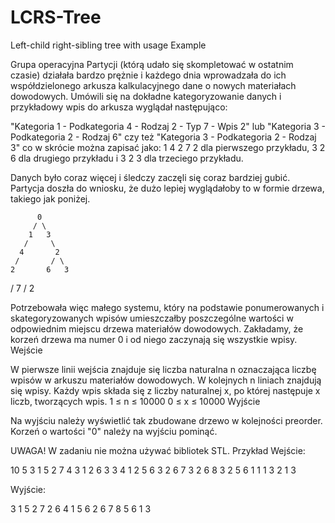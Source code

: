 # LCRS-Tree
Left-child right-sibling tree with usage Example

Grupa operacyjna Partycji (którą udało się skompletować w ostatnim czasie) działała bardzo prężnie i każdego dnia wprowadzała do ich współdzielonego arkusza kalkulacyjnego dane o nowych materiałach dowodowych. Umówili się na dokładne kategoryzowanie danych i przykładowy wpis do arkusza wyglądał następująco:

"Kategoria 1 - Podkategoria 4 - Rodzaj 2 - Typ 7 - Wpis 2" lub "Kategoria 3 - Podkategoria 2 - Rodzaj 6" czy też "Kategoria 3 - Podkategoria 2 - Rodzaj 3" co w skrócie można zapisać jako: 1 4 2 7 2 dla pierwszego przykładu, 3 2 6 dla drugiego przykładu i 3 2 3 dla trzeciego przykładu.

Danych było coraz więcej i śledczy zaczęli się coraz bardziej gubić. Partycja doszła do wniosku, że dużo lepiej wyglądałoby to w formie drzewa, takiego jak poniżej. 

          0
         / \
        1   3
       /     \
      4       2
     /       / \
    2       6   3
   /
  7
 /
2

 Potrzebowała więc małego systemu, który na podstawie ponumerowanych i skategoryzowanych wpisów umieszczałby poszczególne wartości w odpowiednim miejscu drzewa materiałów dowodowych. Zakładamy, że korzeń drzewa ma numer 0 i od niego zaczynają się wszystkie wpisy.
Wejście

W pierwsze linii wejścia znajduje się liczba naturalna n oznaczająca liczbę wpisów w arkuszu materiałów dowodowych. W kolejnych n liniach znajdują się wpisy. Każdy wpis składa się z liczby naturalnej x, po której następuje x liczb, tworzących wpis.
1 ≤ n ≤ 10000
0 ≤ x ≤ 10000
Wyjście

Na wyjściu należy wyświetlić tak zbudowane drzewo w kolejności preorder. Korzeń o wartości "0" należy na wyjściu pominąć.

UWAGA! W zadaniu nie można używać bibliotek STL.
Przykład
Wejście:

10
5 3 1 5 2 7
4 3 1 2 6
3 3 4 1
2 5 6
3 2 6 7
3 2 6 8
3 2 5 6
1 1
1 3
2 1 3 

Wyjście:

3 1 5 2 7 2 6 4 1 5 6 2 6 7 8 5 6 1 3
